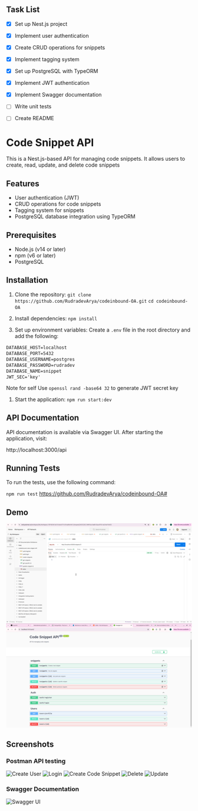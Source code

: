 ## Task List

- [x] Set up Nest.js project
- [x] Implement user authentication
- [x] Create CRUD operations for snippets
- [x] Implement tagging system
- [x] Set up PostgreSQL with TypeORM
- [x] Implement JWT authentication
- [x] Implement Swagger documentation
- [ ] Write unit tests
- [ ] Create README


# Code Snippet API

This is a Nest.js-based API for managing code snippets. It allows users to create, read, update, and delete code snippets

## Features

- User authentication (JWT)
- CRUD operations for code snippets
- Tagging system for snippets
- PostgreSQL database integration using TypeORM

## Prerequisites

- Node.js (v14 or later)
- npm (v6 or later)
- PostgreSQL

## Installation

1. Clone the repository:
`git clone https://github.com/RudradevArya/codeinbound-OA.git`
`cd codeinbound-OA`

2. Install dependencies:
`npm install`

3. Set up environment variables:
   Create a `.env` file in the root directory and add the following:

```
DATABASE_HOST=localhost
DATABASE_PORT=5432
DATABASE_USERNAME=postgres
DATABASE_PASSWORD=rudradev
DATABASE_NAME=snippet
JWT_SEC='key'
```
Note for self
Use `openssl rand -base64 32` to generate JWT secret key


1. Start the application:
`npm run start:dev`

## API Documentation

API documentation is available via Swagger UI. After starting the application, visit:

http://localhost:3000/api

## Running Tests

To run the tests, use the following command:

`npm run test`
https://github.com/RudradevArya/codeinbound-OA#
## Demo
![code snipper API Demo at demo/demo.gif](demo/demo.gif)
[![Watch the video](https://raw.githubusercontent.com/RudradevArya/codeinbound-OA/main/demo/thumb.png)](https://raw.githubusercontent.com/RudradevArya/codeinbound-OA/main/demo/demo.mp4)

## Screenshots

### Postman API testing
![Create User](demo/create.png)
![Login](demo/login.png)
![Create Code Snippet](demo/snip.png)
![Delete](demo/del.png)
![Update](demo/update.png)

### Swagger Documentation
![Swagger UI](demo/swagger.png)